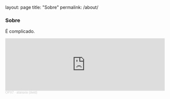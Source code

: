 layout: page
title: "Sobre"
permalink: /about/


### Sobre

É complicado.


<iframe width="100%" height="166" scrolling="no" frameborder="no" allow="autoplay" src="https://w.soundcloud.com/player/?url=https%3A//api.soundcloud.com/tracks/460752456&color=%23587088&auto_play=false&hide_related=false&show_comments=true&show_user=true&show_reposts=false&show_teaser=true"></iframe><div style="font-size: 10px; color: #cccccc;line-break: anywhere;word-break: normal;overflow: hidden;white-space: nowrap;text-overflow: ellipsis; font-family: Interstate,Lucida Grande,Lucida Sans Unicode,Lucida Sans,Garuda,Verdana,Tahoma,sans-serif;font-weight: 100;"><a href="https://soundcloud.com/opxseven" title="OPX7" target="_blank" style="color: #cccccc; text-decoration: none;">OPX7</a> · <a href="https://soundcloud.com/opxseven/swooshbzzzz" title="ataraxia (dwld)" target="_blank" style="color: #cccccc; text-decoration: none;">ataraxia (dwld)</a></div>
